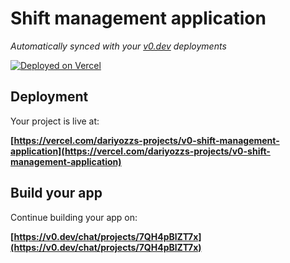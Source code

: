 # Shift management application

*Automatically synced with your [v0.dev](https://v0.dev) deployments*

[![Deployed on Vercel](https://img.shields.io/badge/Deployed%20on-Vercel-black?style=for-the-badge&logo=vercel)](https://vercel.com/dariyozzs-projects/v0-shift-management-application)


## Deployment

Your project is live at:

**[https://vercel.com/dariyozzs-projects/v0-shift-management-application](https://vercel.com/dariyozzs-projects/v0-shift-management-application)**

## Build your app

Continue building your app on:

**[https://v0.dev/chat/projects/7QH4pBlZT7x](https://v0.dev/chat/projects/7QH4pBlZT7x)**

